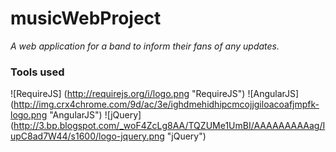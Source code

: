 # musicWebProject
*A web application for a band to inform their fans of any updates.* 
### Tools used
![RequireJS] (http://requirejs.org/i/logo.png "RequireJS")
![AngularJS] (http://img.crx4chrome.com/9d/ac/3e/ighdmehidhipcmcojjgiloacoafjmpfk-logo.png "AngularJS")
![jQuery] (http://3.bp.blogspot.com/_woF4ZcLg8AA/TQZUMe1UmBI/AAAAAAAAAag/IupC8ad7W44/s1600/logo-jquery.png "jQuery")
